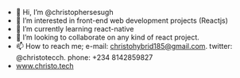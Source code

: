 - 👋 Hi, I’m @christophersesugh
- 👀 I’m interested in front-end web development projects (Reactjs)
- 🌱 I’m currently learning react-native
- 💞️ I’m looking to collaborate on any kind of react project.
- 📫 How to reach me; e-mail: christohybrid185@gmail.com. twitter: @christotecch. phone: +234 8142859827
- www.christo.tech

<!---
christophersesugh/christophersesugh is a ✨ special ✨ repository because its `README.md` (this file) appears on your GitHub profile.
You can click the Preview link to take a look at your changes.
--->
